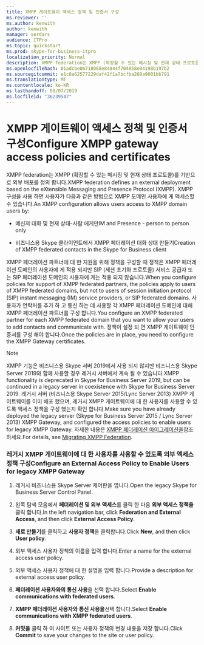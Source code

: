 ```yaml
---
title: XMPP 게이트웨이 액세스 정책 및 인증서 구성
ms.reviewer: ''
ms.author: kenwith
author: kenwith
manager: serdars
audience: ITPro
ms.topic: quickstart
ms.prod: skype-for-business-itpro
localization_priority: Normal
description: XMPP federation는 XMPP (확장할 수 있는 메시징 및 현재 상태 프로토콜)를 기반으로 외부 배포를 정의 합니다. XMPP 구성을 사용 하면 사용자가 다음과 같은 방법으로 XMPP 도메인 사용자에 게 액세스할 수 있습니다.
ms.openlocfilehash: 01adcbe06718068e84844f704858e04198b197b2
ms.sourcegitcommit: e1c8a62577229daf42f1a7bcfba268a9001bb791
ms.translationtype: MT
ms.contentlocale: ko-KR
ms.lasthandoff: 08/07/2019
ms.locfileid: "36239547"
---
```

# <a name="configure-xmpp-gateway-access-policies-and-certificates"></a><span data-ttu-id="790b2-104">XMPP 게이트웨이 액세스 정책 및 인증서 구성</span><span class="sxs-lookup"><span data-stu-id="790b2-104">Configure XMPP gateway access policies and certificates</span></span>

<span data-ttu-id="790b2-105">XMPP federation는 XMPP (확장할 수 있는 메시징 및 현재 상태 프로토콜)를 기반으로 외부 배포를 정의 합니다.</span><span class="sxs-lookup"><span data-stu-id="790b2-105">XMPP federation defines an external deployment based on the eXtensible Messaging and Presence Protocol (XMPP).</span></span> <span data-ttu-id="790b2-106">XMPP 구성을 사용 하면 사용자가 다음과 같은 방법으로 XMPP 도메인 사용자에 게 액세스할 수 있습니다.</span><span class="sxs-lookup"><span data-stu-id="790b2-106">An XMPP configuration allows users access to XMPP domain users by:</span></span>
  
- <span data-ttu-id="790b2-107">메신저 대화 및 현재 상태-사람 에게만</span><span class="sxs-lookup"><span data-stu-id="790b2-107">IM and Presence - person to person only</span></span>
    
- <span data-ttu-id="790b2-108">비즈니스용 Skype 클라이언트에서 XMPP 페더레이션 대화 상대 만들기</span><span class="sxs-lookup"><span data-stu-id="790b2-108">Creation of XMPP federated contacts in the Skype for Business client</span></span>
    
<span data-ttu-id="790b2-109">XMPP 페더레이션 파트너에 대 한 지원을 위해 정책을 구성할 때 정책은 XMPP 페더레이션 도메인의 사용자에 게 적용 되지만 SIP (세션 초기화 프로토콜) 서비스 공급자 또는 SIP 페더레이션 도메인의 사용자에 게는 적용 되지 않습니다.</span><span class="sxs-lookup"><span data-stu-id="790b2-109">When you configure policies for support of XMPP federated partners, the policies apply to users of XMPP federated domains, but not to users of session initiation protocol (SIP) instant messaging (IM) service providers, or SIP federated domains.</span></span> <span data-ttu-id="790b2-110">사용자가 연락처를 추가 하 고 통신 하는 데 사용할 각 XMPP 페더레이션 도메인에 대해 XMPP 페더레이션 파트너를 구성 합니다.</span><span class="sxs-lookup"><span data-stu-id="790b2-110">You configure an XMPP federated partner for each XMPP federated domain that you want to allow your users to add contacts and communicate with.</span></span> <span data-ttu-id="790b2-111">정책이 설정 되 면 XMPP 게이트웨이 인증서를 구성 해야 합니다.</span><span class="sxs-lookup"><span data-stu-id="790b2-111">Once the policies are in place, you need to configure the XMPP Gateway certificates.</span></span> 
  
> [!NOTE]
> <span data-ttu-id="790b2-112">XMPP 기능은 비즈니스용 Skype 서버 2019에서 사용 되지 않지만 비즈니스용 Skype Server 2019와 함께 사용할 경우 레거시 서버에서 계속 될 수 있습니다.</span><span class="sxs-lookup"><span data-stu-id="790b2-112">XMPP functionality is deprecated in Skype for Business Server 2019, but can be continued in a legacy server in coexistence with Skype for Business Server 2019.</span></span> <span data-ttu-id="790b2-113">레거시 서버 (비즈니스용 Skype Server 2015/Lync Server 2013) XMPP 게이트웨이를 이미 배포 했으며, 레거시 XMPP 게이트웨이에 대 한 사용자를 사용할 수 있도록 액세스 정책을 구성 했는지 확인 합니다.</span><span class="sxs-lookup"><span data-stu-id="790b2-113">Make sure you have already deployed the legacy server (Skype for Business Server 2015 / Lync Server 2013) XMPP Gateway, and configured the access policies to enable users for legacy XMPP Gateway.</span></span> <span data-ttu-id="790b2-114">자세한 내용은 [XMPP 페더레이션 마이그레이션을](migrating-xmpp-federation.md)참조 하세요.</span><span class="sxs-lookup"><span data-stu-id="790b2-114">For details, see [Migrating XMPP Federation](migrating-xmpp-federation.md).</span></span> 
  
### <a name="configure-an-external-access-policy-to-enable-users-for-legacy-xmpp-gateway"></a><span data-ttu-id="790b2-115">레거시 XMPP 게이트웨이에 대 한 사용자를 사용할 수 있도록 외부 액세스 정책 구성</span><span class="sxs-lookup"><span data-stu-id="790b2-115">Configure an External Access Policy to Enable Users for legacy XMPP Gateway</span></span>

1. <span data-ttu-id="790b2-116">레거시 비즈니스용 Skype Server 제어판을 엽니다.</span><span class="sxs-lookup"><span data-stu-id="790b2-116">Open the legacy Skype for Business Server Control Panel.</span></span>
    
2. <span data-ttu-id="790b2-117">왼쪽 탐색 모음에서 **페더레이션 및 외부 액세스**를 클릭 한 다음 **외부 액세스 정책을**클릭 합니다.</span><span class="sxs-lookup"><span data-stu-id="790b2-117">In the left navigation bar, click **Federation and External Access**, and then click **External Access Policy**.</span></span>
    
3. <span data-ttu-id="790b2-118">**새로 만들기**를 클릭하고 **사용자 정책**을 클릭합니다.</span><span class="sxs-lookup"><span data-stu-id="790b2-118">Click **New**, and then click **User policy**.</span></span>
    
4. <span data-ttu-id="790b2-119">외부 액세스 사용자 정책의 이름을 입력 합니다.</span><span class="sxs-lookup"><span data-stu-id="790b2-119">Enter a name for the external access user policy.</span></span>
    
5. <span data-ttu-id="790b2-120">외부 액세스 사용자 정책에 대 한 설명을 입력 합니다.</span><span class="sxs-lookup"><span data-stu-id="790b2-120">Provide a description for external access user policy.</span></span>
    
6. <span data-ttu-id="790b2-121">**페더레이션 사용자와의 통신 사용**을 선택 합니다.</span><span class="sxs-lookup"><span data-stu-id="790b2-121">Select **Enable communications with federated users**.</span></span>
    
7. <span data-ttu-id="790b2-122">**XMPP 페더레이션 사용자와 통신 사용을**선택 합니다.</span><span class="sxs-lookup"><span data-stu-id="790b2-122">Select **Enable communications with XMPP federated users**.</span></span>
    
8. <span data-ttu-id="790b2-123">**커밋을** 클릭 하 여 사이트 또는 사용자 정책의 변경 내용을 저장 합니다.</span><span class="sxs-lookup"><span data-stu-id="790b2-123">Click **Commit** to save your changes to the site or user policy.</span></span> 
    

